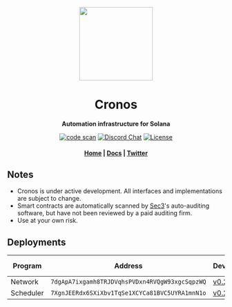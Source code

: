 <div align="center">
  <img height="170" src="https://user-images.githubusercontent.com/8634334/167159164-17b3b09a-ed1e-4768-b405-af9d423192c9.png?raw=true" />

  <h1>Cronos</h1>

  <p>
    <strong>Automation infrastructure for Solana</strong>
  </p>

  <p>
    <a href="https://github.com/cronos-so/cronos/actions/workflows/code-scan.yaml"><img alt="code scan" src="https://github.com/cronos-so/cronos/actions/workflows/code-scan.yaml/badge.svg?branch=main" /></a>
    <a href="https://discord.com/channels/889725689543143425"><img alt="Discord Chat" src="https://img.shields.io/discord/889725689543143425?color=blueviolet" /></a>
    <a href="https://www.gnu.org/licenses/agpl-3.0.en.html"><img alt="License" src="https://img.shields.io/github/license/cronos-so/cronos?color=turquoise" /></a>
  </p>

  <h4>
    <a href="https://cronos.so/">Home</a>
    <span> | </span>
    <a href="https://docs.cronos.so">Docs</a>
    <span> | </span>
    <a href="https://twitter.com/cronos_so">Twitter</a>
  </h4>  
</div>

## Notes

- Cronos is under active development. All interfaces and implementations are subject to change.
- Smart contracts are automatically scanned by [Sec3](https://www.sec3.dev/)'s auto-auditing software, but have not been reviewed by a paid auditing firm.
- Use at your own risk.

## Deployments

| Program | Address| Devnet | Testnet | Mainnet Beta |
| ------- | ------ | ------ | ------- | ------------ |
| Network | `7dgApA7ixgamh8TRJDVqhsPVDxn4RVQgW93xgcSqpzWQ` | [v0.2.0](https://explorer.solana.com/address/9mhezQMbB7CCvvraseATy83myrDVDiMdnQhZwM9d7fAJ?cluster=devnet) | TBA | TBA |
| Scheduler | `7XgnJEERdx6SXiXbv1TqSe1XCYCa81BVC5UYRA1mnN1o` | [v0.2.0](https://explorer.solana.com/address/9obFzxDKQqheYsZ2SdAHiJA7asbjwajkFULUidiXShE8?cluster=devnet) | TBA | TBA |


